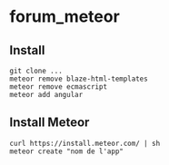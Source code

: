 # forum_meteor

Install
-------
    git clone ...
    meteor remove blaze-html-templates
    meteor remove ecmascript
    meteor add angular


Install Meteor
--------------
    curl https://install.meteor.com/ | sh
    meteor create "nom de l'app"